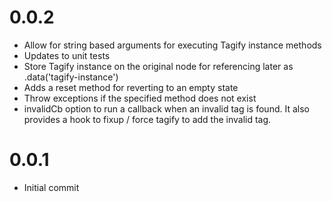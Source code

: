 0.0.2
=====
* Allow for string based arguments for executing Tagify instance methods
* Updates to unit tests
* Store Tagify instance on the original node for referencing later as .data('tagify-instance')
* Adds a reset method for reverting to an empty state
* Throw exceptions if the specified method does not exist
* invalidCb option to run a callback when an invalid tag is found. It also provides a hook to fixup / force tagify to add the invalid tag.

0.0.1
=====
* Initial commit
